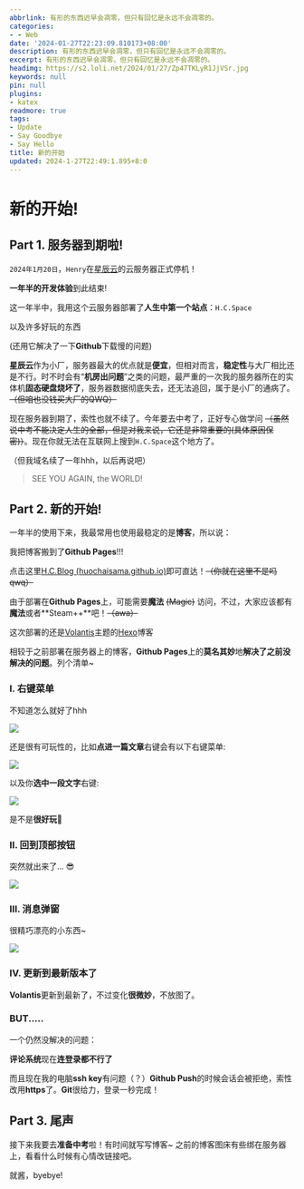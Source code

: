 ```yaml
---
abbrlink: 有形的东西迟早会凋零，但只有回忆是永远不会凋零的。
categories:
- - Web
date: '2024-01-27T22:23:09.810173+08:00'
description: 有形的东西迟早会凋零，但只有回忆是永远不会凋零的。
excerpt: 有形的东西迟早会凋零，但只有回忆是永远不会凋零的。
headimg: https://s2.loli.net/2024/01/27/Zp47TKLyR1JjVSr.jpg
keywords: null
pin: null
plugins:
- katex
readmore: true
tags:
- Update
- Say Goodbye
- Say Hello
title: 新的开始
updated: 2024-1-27T22:49:1.895+8:0
---
```

# 新的开始!

## Part 1. 服务器到期啦!

`2024年1月20日`，`Henry`在[星辰云](https://starxn.com/)的云服务器正式停机！

**一年半的开发体验**到此结束!

这一年半中，我用这个云服务器部署了**人生中第一个站点**：`H.C.Space`

以及许多好玩的东西

(还用它解决了一下**Github**下载慢的问题)

**星辰云**作为小厂，服务器最大的优点就是**便宜**，但相对而言，**稳定性**与大厂相比还是不行。时不时会有“**机房出问题**”之类的问题，最严重的一次我的服务器所在的实体机**固态硬盘烧坏了**，服务器数据彻底失去，还无法追回，属于是小厂的通病了。~~（但咱也没钱买大厂的QWQ）~~

现在服务器到期了，索性也就不续了。今年要去中考了，正好专心做学问 ~~（虽然说中考不能决定人生的全部，但是对我来说，它还是非常重要的(具体原因保密)）~~。现在你就无法在互联网上搜到`H.C.Space`这个地方了。

（但我域名续了一年hhh，以后再说吧）

> SEE YOU AGAIN, the WORLD!

## Part 2. 新的开始!

一年半的使用下来，我最常用也使用最稳定的是**博客**，所以说：

我把博客搬到了**Github Pages**!!!

点击这里[H.C.Blog (huochaisama.github.io)](https://huochaisama.github.io/)即可直达！~~（你就在这里不是吗qwq）~~

由于部署在**Github Pages**上，可能需要**魔法** ~~(Magic)~~ 访问，不过，大家应该都有**魔法**或者**Steam++**吧！~~（awa）~~

这次部署的还是[Volantis](https://volantis.js.org/)主题的[Hexo](https://hexo.io/zh-cn/index.html)博客

相较于之前部署在服务器上的博客，**Github Pages**上的**莫名其妙**地**解决了之前没解决的问题**。列个清单~

### Ⅰ. 右键菜单

不知道怎么就好了hhh

![](https://s2.loli.net/2024/01/27/7LYFzIoZxq5mnkB.png)

还是很有可玩性的，比如**点进一篇文章**右键会有以下右键菜单:

![](https://s2.loli.net/2024/01/27/D3dxQCkPXRYzlHm.png)

以及你**选中一段文字**右键:

![](https://s2.loli.net/2024/01/27/zXUqtMQNw5fxaJr.png)

是不是**很好玩**🙂

### Ⅱ. 回到顶部按钮

突然就出来了... 😎

![](https://s2.loli.net/2024/01/27/JSLNWdQagDZxmYw.png)

### Ⅲ. 消息弹窗

很精巧漂亮的小东西~

![](https://s2.loli.net/2024/01/27/QPUayOBIlrDY6ox.png)

### Ⅳ. 更新到最新版本了

**Volantis**更新到最新了，不过变化**很微妙**，不放图了。

### BUT.....

一个仍然没解决的问题：

**评论系统**现在**连登录都不行了**

而且现在我的电脑**ssh key**有问题（？）**Github Push**的时候会话会被拒绝，索性改用**https**了。**Git**很给力，登录一秒完成！

## Part 3. 尾声

接下来我要去**准备中考**啦！有时间就写写博客~ 之前的博客图床有些绑在服务器上，看看什么时候有心情改链接吧。

就酱，byebye!
